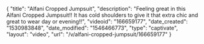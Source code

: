 {
    "title": "Alfani Cropped Jumpsuit",
    "description": "Feeling great in this Alfani Cropped Jumpsuit!! It has cold shoulders to give it that extra chic and great to wear day or evening!!",
    "videoid": "166659177",
    "date_created": "1530983848",
    "date_modified": "1546466773",
    "type": "captivate",
    "layout": "video",
    "url": "\/v\/alfani-cropped-jumpsuit\/166659177"
}